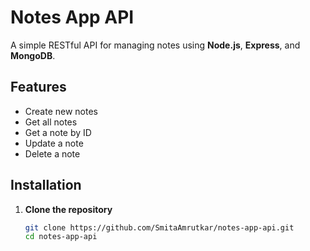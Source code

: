 # Notes App API

A simple RESTful API for managing notes using **Node.js**, **Express**, and **MongoDB**.

## Features

- Create new notes
- Get all notes
- Get a note by ID
- Update a note
- Delete a note

## Installation

1. **Clone the repository**  
   ```bash
   git clone https://github.com/SmitaAmrutkar/notes-app-api.git
   cd notes-app-api
